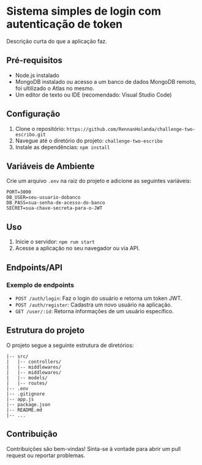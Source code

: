 # Sistema simples de login com autenticação de token

Descrição curta do que a aplicação faz.

## Pré-requisitos

- Node.js instalado
- MongoDB instalado ou acesso a um banco de dados MongoDB remoto, foi ultilizado o Atlas no mesmo.
- Um editor de texto ou IDE (recomendado: Visual Studio Code)

## Configuração

1. Clone o repositório: `https://github.com/RennanHolanda/challenge-two-escribo.git`
2. Navegue até o diretório do projeto: `challenge-two-escribo`
3. Instale as dependências: `npm install`

## Variáveis de Ambiente

Crie um arquivo `.env` na raiz do projeto e adicione as seguintes variáveis:

```
PORT=3000
DB_USER=seu-usuario-dobanco
DB_PASS=sua-senha-de-acesso-do-banco
SECRET=sua-chave-secreta-para-o-JWT
```
## Uso

1. Inicie o servidor: `npm rum start`
2. Acesse a aplicação no seu navegador ou via API.

## Endpoints/API

### Exemplo de endpoints 
- `POST /auth/login`: Faz o login do usuário e retorna um token JWT.
- `POST /auth/register`: Cadastra um novo usuário na aplicação.
- `GET /user/:id`: Retorna informações de um usuário específico.

## Estrutura do projeto

O projeto segue a seguinte estrutura de diretórios:

```
|-- src/
|   |-- controllers/
|   |-- middlewares/
|   |-- middlewares/
|   |-- models/
|   |-- routes/
|-- .env
|-- .gitignore
|-- app.js
|-- package.json
|-- README.md
|-- ...
```

## Contribuição

Contribuições são bem-vindas! Sinta-se à vontade para abrir um pull request ou reportar problemas.

